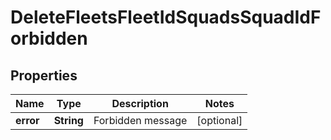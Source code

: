 
# DeleteFleetsFleetIdSquadsSquadIdForbidden

## Properties
Name | Type | Description | Notes
------------ | ------------- | ------------- | -------------
**error** | **String** | Forbidden message |  [optional]



